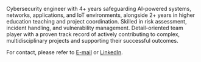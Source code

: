 Cybersecurity engineer with 4+ years safeguarding AI-powered systems, networks, applications, and IoT environments, alongside 2+ years in higher education teaching and project coordination. Skilled in risk assessment, incident handling, and vulnerability management. Detail-oriented team player with a proven track record of actively contributing to complex, multidisciplinary projects and supporting their successful outcomes.

<!--- Scientific publications are available at [ORCID](https://orcid.org/0009-0000-0595-0468). A detailed [Curriculum Vitae](https://github.com/joseareia/joseareia/blob/master/Curriculum-Vitae.pdf) is also available. --->

For contact, please refer to <a href="mailto:jose.apareia@gmail.com">E-mail</a> or [LinkedIn](https://www.linkedin.com/in/joseareia).
